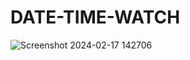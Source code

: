 # DATE-TIME-WATCH
![Screenshot 2024-02-17 142706](https://github.com/Amisha0971/DATE-TIME-WATCH-HTML-CSS/assets/136344215/94bd7249-06b2-4987-b80f-ca7735d129d7)

